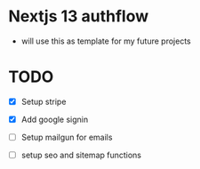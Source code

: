 
# Nextjs 13 authflow
- will use this as template for my future projects

# TODO

* [x] Setup stripe
* [x] Add google signin
* [ ] Setup mailgun for emails
* [ ] setup seo and sitemap functions


